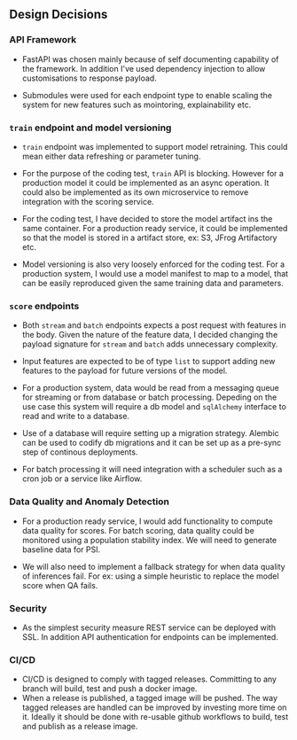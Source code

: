 ## Design Decisions

### API Framework

* FastAPI was chosen mainly because of self documenting capability of the framework. In addition I've used dependency injection to allow customisations to response payload.

* Submodules were used for each endpoint type to enable scaling the system for new features such as mointoring, explainability etc.

### `train` endpoint and model versioning

* `train` endpoint was implemented to support model retraining. This could mean either data refreshing or parameter tuning. 

* For the purpose of the coding test, `train` API is blocking. However for a production model it could be implemented as an async operation. It could also be implemented as its own microservice to remove integration with the scoring service.

* For the coding test, I have decided to store the model artifact ins the same container. For a production ready service, it could be implemented so that the model is stored in a artifact store, ex: S3, JFrog Artifactory etc.

* Model versioning is also very loosely enforced for the coding test. For a production system, I would use a model manifest to map to a model, that can be easily reproduced given the same training data and parameters.

### `score` endpoints

* Both `stream` and `batch` endpoints expects a post request with features in the body. Given the nature of the  feature data, I decided changing the payload signature for `stream` and `batch` adds unnecessary complexity.

* Input features are expected to be of type `list` to support adding new features to the payload for future versions of the model.

* For a production system, data would be read from a messaging queue for streaming or from database or batch processing. Depeding on the use case this system will require a db model and `sqlAlchemy` interface to read and write to a database.

* Use of a database will require setting up a migration strategy. Alembic can be used to codify db migrations and it can be set up as a pre-sync step of continous deployments.

* For batch processing it will need integration with a scheduler such as a cron job or a service like Airflow.


### Data Quality and Anomaly Detection

* For a production ready service, I would add functionality to compute data quality for scores. For batch scoring, data quality could be monitored using a population stability index. We will need to generate baseline data for PSI. 

* We will also need to implement a fallback strategy for when data quality of inferences fail. For ex: using a simple heuristic to replace the model score when QA fails.

### Security

* As the simplest security measure REST service can be deployed with SSL. In addition API authentication for endpoints can be implemented.


### CI/CD

* CI/CD is designed to comply with tagged releases. Committing to any branch will build, test and push a docker image. 
* When a release is published, a tagged image will be pushed. The way tagged releases are handled can be improved by investing more time on it. Ideally it should be done with re-usable github workflows to build, test and publish as a release image.
